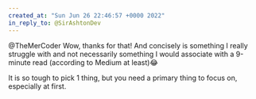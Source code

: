 ```yaml
---
created_at: "Sun Jun 26 22:46:57 +0000 2022"
in_reply_to: @SirAshtonDev
---
```


@TheMerCoder Wow, thanks for that! And concisely is something I really struggle with and not necessarily something I would associate with a 9-minute read (according to Medium at least)😂

It is so tough to pick 1 thing, but you need a primary thing to focus on, especially at first.